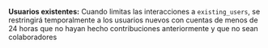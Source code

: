 **Usuarios existentes:** Cuando limitas las interacciones a `existing_users`, se restringirá temporalmente a los usuarios nuevos con cuentas de menos de 24 horas que no hayan hecho contribuciones anteriormente y que no sean colaboradores
